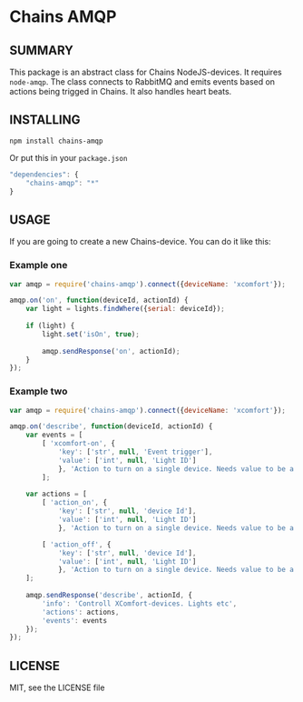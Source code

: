 Chains AMQP
===========

## SUMMARY

This package is an abstract class for Chains NodeJS-devices. It requires `node-amqp`. The class connects to RabbitMQ and emits events based on actions being trigged in Chains. It also handles heart beats.

## INSTALLING

    npm install chains-amqp

Or put this in your `package.json`

```javascript
"dependencies": {
    "chains-amqp": "*"
}
```

## USAGE

If you are going to create a new Chains-device. You can do it like this:

### Example one

```javascript
var amqp = require('chains-amqp').connect({deviceName: 'xcomfort'});

amqp.on('on', function(deviceId, actionId) {
    var light = lights.findWhere({serial: deviceId});
    
    if (light) {
        light.set('isOn', true);
    
        amqp.sendResponse('on', actionId);
    }
});
```
### Example two

```javascript
var amqp = require('chains-amqp').connect({deviceName: 'xcomfort'});

amqp.on('describe', function(deviceId, actionId) {
    var events = [
        [ 'xcomfort-on', {
            'key': ['str', null, 'Event trigger'],
            'value': ['int', null, 'Light ID']
            }, 'Action to turn on a single device. Needs value to be a ID of a device']
        ];
    
    var actions = [
        [ 'action_on', {
            'key': ['str', null, 'device Id'],
            'value': ['int', null, 'Light ID']
            }, 'Action to turn on a single device. Needs value to be a ID of a device'],

        [ 'action_off', {
            'key': ['str', null, 'device Id'],
            'value': ['int', null, 'Light ID']
            }, 'Action to turn on a single device. Needs value to be a ID of a device']
    ];
    
    amqp.sendResponse('describe', actionId, {
        'info': 'Controll XComfort-devices. Lights etc',
        'actions': actions,
        'events': events
    });
});
```

## LICENSE

MIT, see the LICENSE file